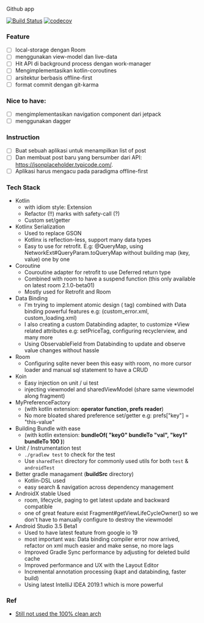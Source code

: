 Github app

[![Build Status](https://travis-ci.com/mochadwi/android-jsonplaceholder-app.svg?branch=master)](https://travis-ci.com/mochadwi/android-jsonplaceholder-app) [![codecov](https://codecov.io/gh/mochadwi/android-jsonplaceholder-app/branch/master/graph/badge.svg)](https://codecov.io/gh/mochadwi/android-jsonplaceholder-app)

### Feature
- [ ] local-storage dengan Room
- [ ] menggunakan view-model dan live-data
- [ ] Hit API di background process dengan work-manager
- [ ] Mengimplementasikan kotlin-coroutines
- [ ] arsitektur berbasis offline-first
- [ ] format commit dengan git-karma

### Nice to have:
- [ ] mengimplementasikan navigation component dari jetpack
- [ ] menggunakan dagger

### Instruction
- [ ] Buat sebuah aplikasi untuk menampilkan list of post
- [ ] Dan membuat post baru yang bersumber dari API: https://jsonplaceholder.typicode.com/.
- [ ] Aplikasi harus mengacu pada paradigma offline-first

### Tech Stack
- Kotlin
  - with idiom style: Extension
  - Refactor (!!) marks with safety-call (?)
  - Custom set/getter
- Kotlinx Serialization
  - Used to replace GSON
  - Kotlinx is reflection-less, support many data types
  - Easy to use for retrofit. E.g: @QueryMap, using NetworkExt#QueryParam.toQueryMap without building map (key, value) one by one
- Coroutine
  - Couroutine adapter for retrofit to use Deferred return type
  - Combined with room to have a suspend function (this only available on latest room 2.1.0-beta01)
  - Mostly used for Retrofit and Room
- Data Binding
  - I'm trying to implement atomic design (<include> tag) combined with Data binding powerful features e.g: (custom_error.xml, custom_loading.xml)
  - I also creating a custom Databinding adapter, to customize *View related attributes e.g: setPriceTag, configuring recyclerview, and many more
  - Using ObservableField from Databinding to update and observe value changes without hassle
- Room
  - Configuring sqlite never been this easy with room, no more cursor loader and manual sql statement to have a CRUD
- Koin
  - Easy injection on unit / ui test
  - injecting viewmodel and sharedViewModel (share same viewmodel along fragment)
- MyPreferenceFactory
  - (with kotlin extension: **operator function, prefs reader**)
  - No more bloated shared preference set/getter e.g: prefs["key"] = "this-value"
- Building Bundle with ease
  - (with kotlin extension: **bundleOf( "key0" bundleTo "val", "key1" bundleTo 100  )**)
- Unit / Instrumentation test
  - `./gradlew test` to check for the test
  - Use `sharedTest` directory for commonly used utils for both `test` & `androidTest`
- Better gradle managament (**buildSrc** directory)
  - Kotlin-DSL used
  - easy search & navigation across dependency management
- AndroidX stable Used
  - room, lifecycle, paging to get latest update and backward compatible
  - one of great feature exist Fragment#getViewLifeCycleOwner() so we don't have to manually configure to destroy the viewmodel
- Android Studio 3.5 Beta1
  - Used to have latest feature from google io 19
  - most important was: Data binding compiler error now arrived, refactor on xml much easier and make sense, no more lags
  - Improved Gradle Sync performance by adjusting for deleted build cache
  - Improved performance and UX with the Layout Editor
  - Incremental annotation processing (kapt and databinding, faster build)
  - Using latest IntelliJ IDEA 2019.1 which is more powerful

### Ref
- [Still not used the 100% clean arch](https://proandroiddev.com/a-guided-tour-inside-a-clean-architecture-code-base-48bb5cc9fc97)
